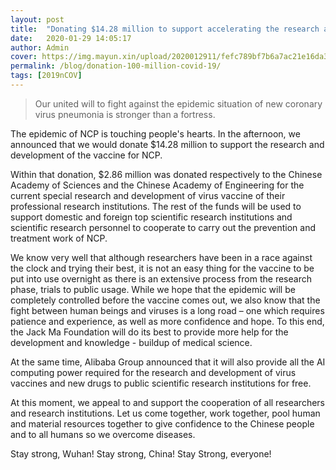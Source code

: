 ```yaml
---
layout: post
title:  "Donating $14.28 million to support accelerating the research and development of NCP vaccine"
date:   2020-01-29 14:05:17
author: Admin
cover: https://img.mayun.xin/upload/2020012911/fefc789bf7b6a7ac21e16da3cea4ea58.jpg
permalink: /blog/donation-100-million-covid-19/
tags: [2019nCOV]
---
```


> Our united will to fight against the epidemic situation of new coronary virus pneumonia is stronger than a fortress.

The epidemic of NCP is touching people's hearts. In the afternoon, we announced that we would donate $14.28 million to support the research and development of the vaccine for NCP.

Within that donation, $2.86 million was donated respectively to the Chinese Academy of Sciences and the Chinese Academy of Engineering for the current special research and development of virus vaccine of their professional research institutions. The rest of the funds will be used to support domestic and foreign top scientific research institutions and scientific research personnel to cooperate to carry out the prevention and treatment work of NCP.

We know very well that although researchers have been in a race against the clock and trying their best, it is not an easy thing for the vaccine to be put into use overnight as there is an extensive process from the research phase, trials to public usage. While we hope that the epidemic will be completely controlled before the vaccine comes out, we also know that the fight between human beings and viruses is a long road – one which requires patience and experience, as well as more confidence and hope. To this end, the Jack Ma Foundation will do its best to provide more help for the development and knowledge - buildup of medical science.

At the same time, Alibaba Group announced that it will also provide all the AI computing power required for the research and development of virus vaccines and new drugs to public scientific research institutions for free.

At this moment, we appeal to and support the cooperation of all researchers and research institutions. Let us come together, work together, pool human and material resources together to give confidence to the Chinese people and to all humans so we overcome diseases.

Stay strong, Wuhan!  Stay strong, China!  Stay Strong, everyone!